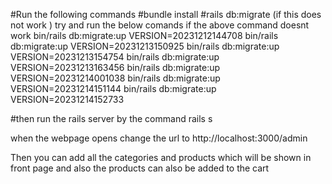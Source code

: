 #Run the following commands 
#bundle install 
#rails db:migrate  (if this does not work ) try and run the below comands if the above command doesnt work bin/rails db:migrate:up VERSION=20231212144708 bin/rails db:migrate:up VERSION=20231213150925 bin/rails db:migrate:up VERSION=20231213154754 bin/rails db:migrate:up VERSION=20231213163456 bin/rails db:migrate:up VERSION=20231214001038 bin/rails db:migrate:up VERSION=20231214151144 bin/rails db:migrate:up VERSION=20231214152733

#then run the rails server by the command rails s

when the webpage opens change the url to http://localhost:3000/admin

Then you can add all the categories and products which will be shown in front page and also the products can also be added to the cart
